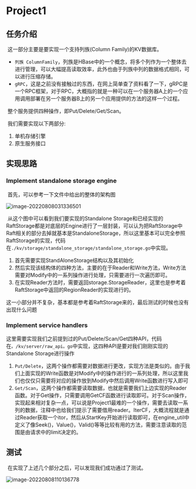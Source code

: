# Project1

## 任务介绍

​	这一部分主要是要实现一个支持列族(Column Family)的KV数据库。

- `列族 ColumnFamily`，列族是HBase中的一个概念，将多个列作为一个整体去进行管理，可以大幅提高读取效率，此外也由于列族中列的数据格式相同，可以进行压缩存储。
- `gRPC`，这是之前没有接触过的东西，在网上简单查了资料看了一下，gRPC是一个RPC框架，对于RPC，大概指的就是一种可以在一个服务器A上的一个应用调用部署在另一个服务器B上的另一个应用提供的方法的这样一个过程。

​	整个服务提供四种操作，即Put/Delete/Get/Scan。

​	我们需要实现以下两部分:

1. 单机存储引擎
2. 原生服务接口

## 实现思路

### Implement standalone storage engine

​	首先，可以参考一下文件中给出的整体的架构图

![image-20220808031336501](https://cdn.jsdelivr.net/gh/ysjyx7/img@main/image-20220808031336501.png)

​	从这个图中可以看到我们要实现的Standalone Storage和已经实现的RaftStorage都是对底层的Engine进行了一层封装，可以认为把RaftStorage中Raft相关的部分去掉就基本是StandaloneStorage，所以这里基本可以完全参照RaftStorage的实现，代码在`./kv/storage/standalone_storage/standalone_storage.go`中实现。

1. 首先需要实现StandAloneStorage结构以及其初始化
2. 然后实现该结构体的四种方法，主要的在于Reader和Write方法，Write方法需要对Modify中的一系列操作进行处理，只需要进行一次遍历即可。
3. 在实现Reader方法时，需要返回storage.StorageReader，这里也是参考着RaftStorage中返回的RegionReader的实现进行的。

​	这一小部分并不复杂，基本都是参考着RaftStorage来的，最后测试的时候也没有出现什么问题

### Implement service handlers

​	这里需要实现我们之前提到过的Put/Delete/Scan/Get四种API，代码在`。/kv/server/raw_api。go`中实现，这四种API是要对我们刚刚实现的Standalone Storage进行操作

1. `Put/Delete`，这两个操作都需要对数据进行更改，实现方法是类似的。由于我们上面实现的Write函数是对Modify中的操作进行的一系列处理，所以这里我们也仅仅只需要将对应的操作放到Modify中然后调用Write函数进行写入即可
2. `Get/Scan`，这两个操作都需要读取数据，也就是需要我们上边实现的Reader函数。对于Get操作，只需要调用GetCF函数进行读取即可。对于Scan操作，实现起来相对复杂一点，可以说是Project1最难的一个操作，需要去读取一系列的数据，注释中也给我们提示了需要借用reader。IterCF，大概流程就是通过Reader获取一个itor，然后从StartKey开始进行读取即可，在engine_util中定义了像Seek()，Value()，Valid()等等比较有用的方法，需要注意读取的范围是由请求中的limit决定的。

## 测试

​	在实现了上述几个部分之后，可以发现我们成功通过了测试。

![image-20220808110136778](https://cdn.jsdelivr.net/gh/ysjyx7/img@main/image-20220808110136778.png)